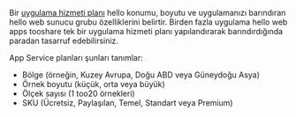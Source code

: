 Bir [uygulama hizmeti planı](../articles/app-service/azure-web-sites-web-hosting-plans-in-depth-overview.md) hello konumu, boyutu ve uygulamanızı barındıran hello web sunucu grubu özelliklerini belirtir. Birden fazla uygulama hello web apps tooshare tek bir uygulama hizmeti planı yapılandırarak barındırdığında paradan tasarruf edebilirsiniz.

App Service planları şunları tanımlar:

* Bölge (örneğin, Kuzey Avrupa, Doğu ABD veya Güneydoğu Asya)
* Örnek boyutu (küçük, orta veya büyük)
* Ölçek sayısı (1 too20 örnekleri)
* SKU (Ücretsiz, Paylaşılan, Temel, Standart veya Premium)